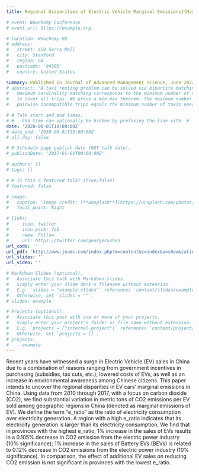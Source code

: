 ```yaml
---
title: Regional Disparities of Electric Vehicle Marginal Emissions}{May 2020 - Oct. 2021

# event: Wowchemy Conference
# event_url: https://example.org

# location: Wowchemy HQ
# address:
#   street: 450 Serra Mall
#   city: Stanford
#   region: CA
#   postcode: '94305'
#   country: United States

summary: Published in Journal of Advanced Management Science, June 2022s
# abstract: "A taxi routing problem can be solved via bipartite matching, where a
#   maximum cardinality matching corresponds to the minimum number of taxis needed
#   to cover all trips. We prove a min-max theorem: the maximum number of
#   pairwise incompatible trips equals the minimum number of taxis needed."

# # Talk start and end times.
# #   End time can optionally be hidden by prefixing the line with `#`.
date: '2020-06-01T10:00:00Z'
# date_end: '2030-06-01T15:00:00Z'
# all_day: false

# # Schedule page publish date (NOT talk date).
# publishDate: '2017-01-01T00:00:00Z'

# authors: []
# tags: []

# # Is this a featured talk? (true/false)
# featured: false

# image:
#   caption: 'Image credit: [**Unsplash**](https://unsplash.com/photos/bzdhc5b3Bxs)'
#   focal_point: Right

# links:
#   - icon: twitter
#     icon_pack: fab
#     name: Follow
#     url: https://twitter.com/georgecushen
url_code: ''
url_pdf: 'http://www.joams.com/index.php?m=content&c=index&a=show&catid=91&id=556'
url_slides: ''
url_video: ''

# Markdown Slides (optional).
#   Associate this talk with Markdown slides.
#   Simply enter your slide deck's filename without extension.
#   E.g. `slides = "example-slides"` references `content/slides/example-slides.md`.
#   Otherwise, set `slides = ""`.
# slides: example

# Projects (optional).
#   Associate this post with one or more of your projects.
#   Simply enter your project's folder or file name without extension.
#   E.g. `projects = ["internal-project"]` references `content/project/deep-learning/index.md`.
#   Otherwise, set `projects = []`.
# projects:
#   - example
---
```

Recent years have witnessed a surge in Electric Vehicle (EV) sales in China due to a combination of reasons ranging from government incentives in purchasing (subsidies, tax cuts, etc.), lowered costs of EVs, as well as an increase in environmental awareness among Chinese citizens. This paper intends to uncover the regional disparities in EV cars’ marginal emissions in China. Using data from 2010 through 2017, with a focus on carbon dioxide (CO2), we find substantial variation in metric tons of CO2 emissions per EV sold among geographic regions in China (denoted as marginal emissions of EV). We define the term “e_ratio” as the ratio of electricity consumption over electricity generation. A region with a high e_ratio indicates that its electricity generation is larger than its electricity consumption. We find that in provinces with the highest e_ratio, 1% increase in the sales of EVs results in a 0.105% decrease in CO2 emission from the electric power industry (10% significance); 1% increase in the sales of Battery EVs (BEVs) is related to 0.12% decrease in CO2 emissions from the electric power industry (10% significance). In comparison, the effect of additional EV sales on reducing CO2 emission is not significant in provinces with the lowest e_ratio.